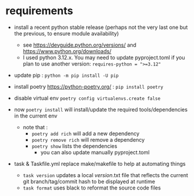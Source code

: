 # requirements

+ install a recent python stable release (perhaps not the very last one but the previous, to ensure module availability)
  + see https://devguide.python.org/versions/ and https://www.python.org/downloads/
  + I used python 3.12.x. You may need to update pyproject.toml if you plan to use another version: `requires-python = ">=3.12"`
+ update pip : `python -m pip install -U pip`

+ install poetry https://python-poetry.org/ : `pip install poetry`
+ disable virtual env `poetry config virtualenvs.create false`
+ now `poetry install` will install/update the required tools/dependencies in the current env
  + note that :
    + `poetry add rich` will add a new dependency
    + `poetry remove rich` will remove a dependency
    + `poetry show` lists the dependencies
      + you can also update manually pyproject.toml

+ task & Taskfile.yml replace make/makefile to help at automating things
  + `task version` updates a local _version_.txt file that reflects the current git branch/tag/commit hash to be displayed at runtime
  + `task format` uses black to reformat the source code files

